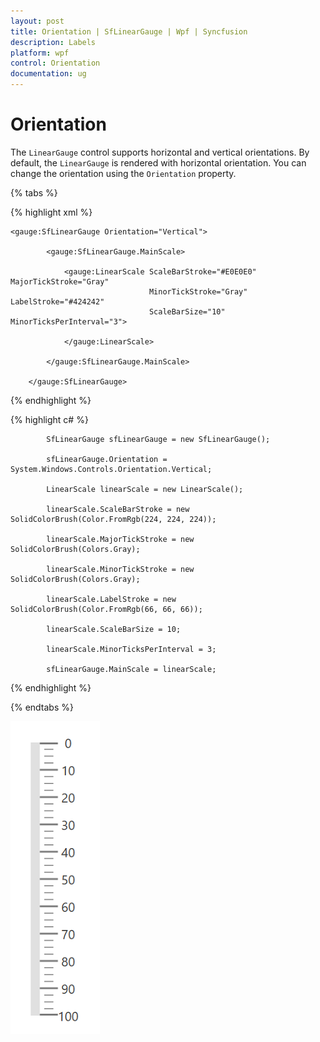 ```yaml
---
layout: post
title: Orientation | SfLinearGauge | Wpf | Syncfusion
description: Labels 
platform: wpf
control: Orientation
documentation: ug
---
```


# Orientation

The `LinearGauge` control supports horizontal and vertical orientations. By default, the `LinearGauge` is rendered with horizontal orientation. You can change the orientation using the `Orientation` property.

{% tabs %}

{% highlight xml %}

    <gauge:SfLinearGauge Orientation="Vertical">

            <gauge:SfLinearGauge.MainScale>

                <gauge:LinearScale ScaleBarStroke="#E0E0E0" MajorTickStroke="Gray"
                                   MinorTickStroke="Gray" LabelStroke="#424242"
                                   ScaleBarSize="10" MinorTicksPerInterval="3">

                </gauge:LinearScale>

            </gauge:SfLinearGauge.MainScale>

        </gauge:SfLinearGauge>

{% endhighlight %}

{% highlight c# %}

            SfLinearGauge sfLinearGauge = new SfLinearGauge();

            sfLinearGauge.Orientation = System.Windows.Controls.Orientation.Vertical;
           
            LinearScale linearScale = new LinearScale();

            linearScale.ScaleBarStroke = new SolidColorBrush(Color.FromRgb(224, 224, 224));

            linearScale.MajorTickStroke = new SolidColorBrush(Colors.Gray);

            linearScale.MinorTickStroke = new SolidColorBrush(Colors.Gray);

            linearScale.LabelStroke = new SolidColorBrush(Color.FromRgb(66, 66, 66));

            linearScale.ScaleBarSize = 10;

            linearScale.MinorTicksPerInterval = 3;

            sfLinearGauge.MainScale = linearScale;

{% endhighlight %}

{% endtabs %}

![](Orientation_images/Orientation_img1.png)
